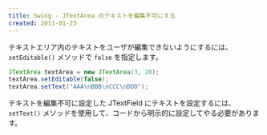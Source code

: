 ```yaml
---
title: Swing - JTextArea のテキストを編集不可にする
created: 2011-01-23
---
```


テキストエリア内のテキストをユーザが編集できないようにするには、`setEditable()` メソッドで `false` を指定します。

~~~ java
JTextArea textArea = new JTextArea(3, 20);
textArea.setEditable(false);
textArea.setText("AAA\nBBB\nCCC\nDDD");
~~~

テキストを編集不可に設定した JTextField にテキストを設定するには、`setText()` メソッドを使用して、コードから明示的に設定してやる必要があります。

